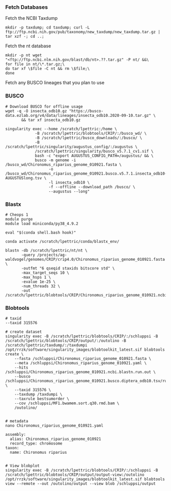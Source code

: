 ### Fetch Databases

Fetch the NCBI Taxdump

    mkdir -p taxdump; cd taxdump; curl -L ftp://ftp.ncbi.nih.gov/pub/taxonomy/new_taxdump/new_taxdump.tar.gz | tar xzf -; cd ..;

Fetch the nt database

    mkdir -p nt wget
    "<ftp://ftp.ncbi.nlm.nih.gov/blast/db/nt>.??.tar.gz" -P nt/ &&\
    for file in nt/\*.tar.gz;\
    do tar xf \$file -C nt && rm \$file;\
    done

Fetch any BUSCO lineages that you plan to use

### BUSCO

    # Download BUSCO for offline usage
    wget -q -O insecta_odb10.gz "https://busco-data.ezlab.org/v4/data/lineages/insecta_odb10.2020-09-10.tar.gz" \
           && tar xf insecta_odb10.gz 

    singularity exec --home /scratch/lpettric:/home \
                 -B /scratch/lpettric/blobtools/CRIP/:/busco_wd/ \
                 -B /scratch/lpettric/busco_downloads/:/busco/ \
                 -B /scratch/lpettric/singularity/augustus_config/:/augustus \
                 /scratch/lpettric/singularity/busco_v5.7.1_cv1.sif \
                 bash -c "export AUGUSTUS_CONFIG_PATH=/augustus/ && \
                 busco -m genome -i /busco_wd/Chironomus_riparius_genome_010921.fasta \
                       -o /busco_wd/Chironomus_riparius_genome_010921.busco.v5.7.1.insecta_odb10-AUGUSTUSlong.tsv \
                       -l insecta_odb10 \
                       -f --offline --download_path /busco/ \
                       --augustus --long"

### Blastx

    # Cheops 1
    module purge
    module load miniconda/py38_4.9.2

    eval "$(conda shell.bash hook)"

    conda activate /scratch/lpettric/conda/blastx_env/

    blastn -db /scratch/lpettric/nt/nt \
           -query /projects/ag-waldvogel/genomes/CRIP/crip4.0/Chironomus_riparius_genome_010921.fasta \
           -outfmt "6 qseqid staxids bitscore std" \
           -max_target_seqs 10 \
           -max_hsps 1 \
           -evalue 1e-25 \
           -num_threads 32 \
           -out /scratch/lpettric/blobtools/CRIP/Chironomus_riparius_genome_010921.ncbi.blastn.run.out

### Blobtools


    # taxid
    --taxid 315576

    # create dataset
    singularity exec -B /scratch/lpettric/blobtools/CRIP/:/schluppsi -B /scratch/lpettric/blobtools/CRIP/output/:/outolino -B /scratch/lpettric/taxdump/:/taxdumpi /opt/rrzk/software/singularity_images/blobtoolkit_latest.sif blobtools create \
        --fasta /schluppsi/Chironomus_riparius_genome_010921.fasta \
        --meta /schluppsi/Chironomus_riparius_genome_010921.yaml \
        --hits /schluppsi/Chironomus_riparius_genome_010921.ncbi.blastn.run.out \
        --busco /schluppsi/Chironomus_riparius_genome_010921.busco.diptera_odb10.tsv/run_diptera_odb10/full_table.tsv \
        --taxid 315576 \
        --taxdump /taxdumpi \
        --taxrule bestsumorder \
        --cov /schluppsi/MF1.bwamem.sort.q30.rmd.bam \
        /outolino/


    # metadata
    nano Chironomus_riparius_genome_010921.yaml

    assembly:
      alias: Chironomus_riparius_genome_010921
      record_type: chromosome
    taxon:
      name: Chironomus riparius


    # View blobplot
    singularity exec -B /scratch/lpettric/blobtools/CRIP/:/schluppsi -B /scratch/lpettric/blobtools/CRIP/output/output-view:/outolino /opt/rrzk/software/singularity_images/blobtoolkit_latest.sif blobtools view --remote --out /outolino/output --view blob /schluppsi/output
